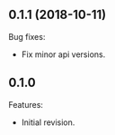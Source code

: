 ## 0.1.1 (2018-10-11)
Bug fixes:
   - Fix minor api versions.
   
## 0.1.0 
Features:
  - Initial revision.

<!--
   Markdown
   
   Copyright 2018 IS2T. All rights reserved.
   For demonstration purpose only.
   IS2T PROPRIETARY. Use is subject to license terms.
 
-->